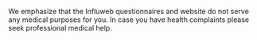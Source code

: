 We emphasize that the Influweb questionnaires and website do not serve any medical purposes for you. In case you have health complaints please seek professional medical help.
